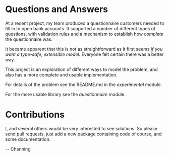 # Questions and Answers

At a recent project, my team produced a questionnaire customers needed to fill in to open bank accounts. 
It supported a number of different types of questions, with validation rules and a mechanism to establish
how _complete_ the questionnaire was.

It became apparent that this is not as straightforward as it first seems _if you want a type-safe, extensible model_.
Everyone felt certain there was a better way.

This project is an exploration of different ways to model the problem, and also has a more complete and usable implementation.

For details of the problem see the README.md in the _experimental_ module. 

For the more usable library see the _questionnaire_ module.

# Contributions

I, and several others would be very interested to see solutions. So please send pull requests, just add a new package containing
code of course, and some documentation.

-- Channing
